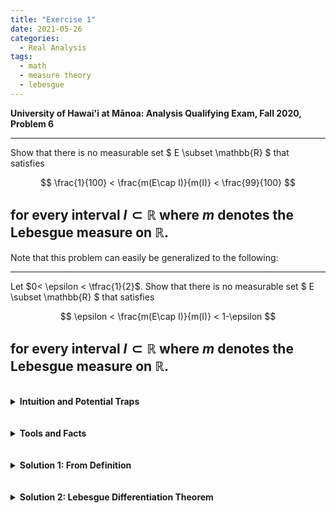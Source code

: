 ```yaml
---
title: "Exercise 1"
date: 2021-05-26
categories:
  - Real Analysis
tags:
  - math
  - measure theory
  - lebesgue
---
```


**University of Hawai'i at Mānoa: Analysis Qualifying Exam, Fall 2020, Problem 6**

---

Show that there is no measurable set $ E \subset \mathbb{R} $ that satisfies

$$
    \frac{1}{100} < \frac{m(E\cap I)}{m(I)} < \frac{99}{100}
$$

for every interval $I\subset \mathbb{R}$ where $m$ denotes the Lebesgue measure on $\mathbb{R}$.
---

Note that this problem can easily be generalized to the following:

---
Let $0< \epsilon < \tfrac{1}{2}$. Show that there is no measurable set $ E \subset \mathbb{R} $ that satisfies

$$
    \epsilon < \frac{m(E\cap I)}{m(I)} < 1-\epsilon
$$

for every interval $I\subset \mathbb{R}$ where $m$ denotes the Lebesgue measure on $\mathbb{R}$.
---


<br />
<details markdown="1">
  <summary><strong>Intuition and Potential Traps</strong></summary>

Since the goal is to show that no such set $E$ exists, one will likely assume by contradiction that such an $E$ does exist. This is fine, but the next step is to see what might lead to a contradiction. My initial thought was that something must go wrong with the unique property that the set holds. That is, when intersected with any interval on the real line, it is not too similar to $I$ and not too dissimilar from $I$. 

If you begin to try to pick out a smart interval to try and see if you can break through the bound then that endeavor will be fruitless (unless it is possible and I'm just wrong). Intervals, under the Lebesgue measure, are too nice with their rescaling properties. Essentially, any interval will just be the same as $(0,1)$, so anything one might try will just reinforce that the property works as intended.  

Another way to think about it is that the above attempt is to try and use $E$ to reach a contradiction, but the correct method is not to use $E$, but to look at $E$ itself since that is the object that should not exist. This is what the two solutions below demonstrate. 

</details>  
<br />




<br />
<details markdown="1">
  <summary><strong>Tools and Facts</strong></summary>
1. From Folland (p35,37), we define the Lebesgue measure, $m$, by 

  $$
    m(E) = \inf\left\{ \sum_{j=1}^\infty (b_j-a_j) : E \subset \bigcup_{j=1}^\infty (a_j,b_j)\right\}
  $$

  for any Lebesgue measurable set E (Borel $\sigma$-algebra on $\mathbb{R}$.

</details>  
<br />




<br />
<details markdown="1">
  <summary><strong>Solution 1: From Definition</strong></summary>



</details>  
<br />




<br />
<details markdown="1">
  <summary><strong>Solution 2: Lebesgue Differentiation Theorem</strong></summary>



</details>  
<br />
